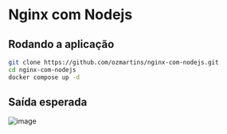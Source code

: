# Nginx com Nodejs
## Rodando a aplicação
```bash
git clone https://github.com/ozmartins/nginx-com-nodejs.git
cd nginx-com-nodejs
docker compose up -d
```
## Saída esperada
![image](https://github.com/ozmartins/nginx-com-nodejs/assets/50338986/cc4f52a9-931d-4560-9e40-38a850795900)
